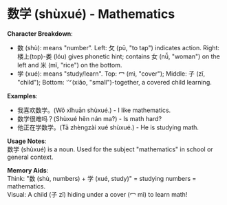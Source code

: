 # **数学 (shùxué) - Mathematics**

**Character Breakdown**:  
- 数 (shù): means "number". Left: 攵 (pū, "to tap") indicates action. Right: 楼上(top)-娄 (lóu) gives phonetic hint; contains 女 (nǚ, "woman") on the left and 米 (mǐ, "rice") on the bottom.  
- 学 (xué): means "study/learn". Top: 冖 (mì, "cover"); Middle: 子 (zǐ, "child"); Bottom: ⺍(xiǎo, "small")-together, a covered child learning.

**Examples**:  
- 我喜欢数学。(Wǒ xǐhuān shùxué.) - I like mathematics.  
- 数学很难吗？(Shùxué hěn nán ma?) - Is math hard?  
- 他正在学数学。(Tā zhèngzài xué shùxué.) - He is studying math.

**Usage Notes**:  
数学 (shùxué) is a noun. Used for the subject "mathematics" in school or general context.

**Memory Aids**:  
Think: "数 (shù, numbers) + 学 (xué, study)" = studying numbers = mathematics.  
Visual: A child (子 zǐ) hiding under a cover (冖 mì) to learn math!